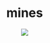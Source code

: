 <h1 align="center">mines</h1>

<p align="center">
    <img src="http://i.imgur.com/Bu4JJ3H.png">
</p>
